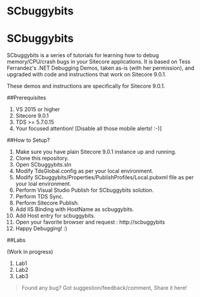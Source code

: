 # SCbuggybits
SCbuggybits
=============

SCbuggybits is a series of tutorials for learning how to debug memory/CPU/crash bugs in your Sitecore applications. It is based on Tess Ferrandez's .NET Debugging Demos, taken as-is (with her permission), and upgraded with code and instructions that work on Sitecore 9.0.1.

These demos and instructions are specifically for Sitecore 9.0.1.

##Prerequisites
1. VS 2015 or higher
2. Sitecore 9.0.1
3. TDS >= 5.7.0.15
4. Your focused attention! [Disable all those mobile alerts! :-)]

##How to Setup?

1. Make sure you have plain Sitecore 9.0.1 instance up and running.
2. Clone this repository.
3. Open SCbuggybits.sln
4. Modify TdsGlobal.config as per your local environment.
5. Modify SCbuggybits/Properties/PublishProfiles/Local.pubxml file as per your loal environment.
6. Perform Visual Studio Publish for SCbuggybits solution.
7. Perform TDS Sync.
8. Perform Sitecore Publish.
9. Add IIS Binding with HostName as scbuggybits.
10. Add Host entry for scbuggybits.
11. Open your favorite browser and request : http://scbuggybits
12. Happy Debugging! :)


##Labs

(Work in progress)

1. Lab1
2. Lab2
3. Lab3

>Found any bug? Got suggestion/feedback/comment, Share it here!

